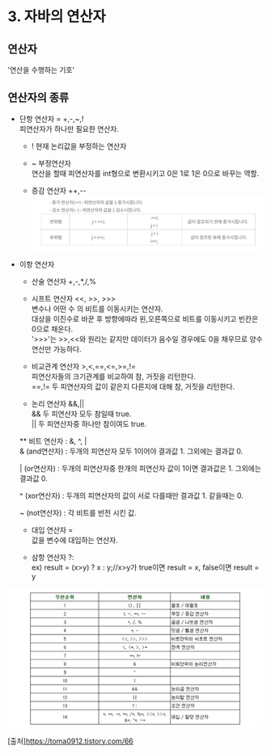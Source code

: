 # 3. 자바의 연산자

## 연산자
'연산을 수행하는 기호'  

## 연산자의 종류

* 단항 연산자 = +,-,~,!  
피연산자가 하나만 필요한 연산자. 
	* ! 현재 논리값을 부정하는 연산자  
	* ~ 부정연산자  
	연산을 할때 피연산자를 int형으로 변환시키고 0은 1로 1은 0으로 바꾸는 역할.  
	
	* 증감 연산자 ++,--  
![img](https://github.com/eunchae0280/StudyWithMe/blob/eunch/doc/image/증감연산자.JPG)    

* 이항 연산자  
	* 산술 연산자 +,-,*,/,%  
	* 시프트 연산자 <<, >>, >>>  
	변수나 어떤 수 의 비트를 이동시키는 연산자.   
	대상을 이진수로 바꾼 후 방향에따라 왼,오른쪽으로 비트를 이동시키고 빈칸은 0으로 채운다.  
	'>>>'는 >>,<<와 원리는 같지만 데이터가 음수일 경우에도 0을 채우므로 양수 연산만 가능하다.  
	
	* 비교관계 연산자 >,<,==,<=,>=,!=  
	피연산자들의 크기관계를 비교하여 참, 거짓을 리턴한다.  
	==,!= 두 피연산자의 값이 같은지 다른지에 대해 참, 거짓을 리턴한다.  
	
	* 논리 연산자 &&,||  
	&& 두 피연산자 모두 참일때 true.  
	|| 두 피연산자중 하나만 참이여도 true.  
	
	** 비트 연산자 : &, ^, |  
	& (and연산자) : 두개의 피연산자 모두 1이어야 결과값 1. 그외에는 결과값 0.  

	| (or연산자) : 두개의 피연산자중 한개의 피연산자 값이 1이면 결과값은 1. 그외에는 결과값 0.  


	^ (xor연산자) : 두개의 피연산자의 값이 서로 다를때만 결과값 1. 같을때는 0.   

	~ (not연산자) : 각 비트를 반전 시킨 값.  

	* 대입 연산자 =  
	값을 변수에 대입하는 연산자.  
	
	* 삼항 연산자 ?:  
	ex) result = (x>y) ? x : y;//x>y가 true이면 result = x, false이면 result = y  
	
![img](https://github.com/eunchae0280/StudyWithMe/blob/eunch/doc/image/연산자.JPG)    	
	
[출처]https://toma0912.tistory.com/66




	